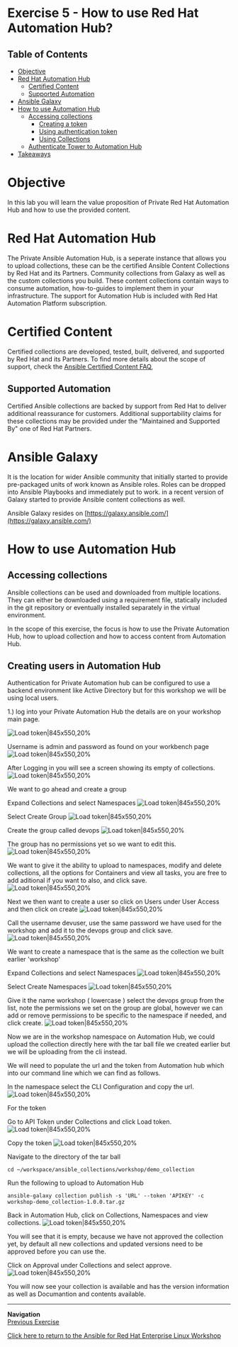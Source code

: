 # Exercise 5 - How to use Red Hat Automation Hub?

## Table of Contents

- [Objective](#objective)
- [Red Hat Automation Hub](#red-hat-automation-hub)
    - [Certified Content](#certified-content)
    - [Supported Automation](#supported-automation)
- [Ansible Galaxy](#ansible-galaxy)
- [How to use Automation Hub](#how-to-use-automation-hub)
    - [Accessing collections](#accessing-collections)
       - [Creating a token](#creating-a-token)
       - [Using authentication token](#using-authentication-token)
       - [Using Collections](#using-collections)
    - [Authenticate Tower to Automation Hub](#authenticate-tower-to-automation-hub)
- [Takeaways](#takeaways)

# Objective

In this lab you will learn the value proposition of Private Red Hat Automation Hub and how to use the provided content.

# Red Hat Automation Hub

The Private Ansible Automation Hub, is a seperate instance that allows you to upload collections, these can be the certified Ansible Content Collections by Red Hat and its Partners. Community collections from Galaxy as well as the custom collections you build.
These content collections contain ways to consume automation, how-to-guides to implement them in your infrastructure. The support for Automation Hub is included with Red Hat Automation Platform subscription.

# Certified Content

Certified collections are developed, tested, built, delivered, and supported by Red Hat and its Partners. To find more details about the scope of support, check the [Ansible Certified Content FAQ](https://access.redhat.com/articles/4916901),

## Supported Automation

Certified Ansible collections are backed by support from Red Hat to deliver additional reassurance for customers. Additional supportability claims for these collections may be provided under the "Maintained and Supported By" one of Red Hat Partners.

# Ansible Galaxy

It is the location for wider Ansible community that initially started to provide pre-packaged units of work known as Ansible roles. Roles can be dropped into Ansible Playbooks and immediately put to work. in a recent version of Galaxy started to provide Ansible content collections as well.

Ansible Galaxy resides on [https://galaxy.ansible.com/](https://galaxy.ansible.com/)

# How to use Automation Hub

## Accessing collections

Ansible collections can be used and downloaded from multiple locations. They can either be downloaded using a requirement file, statically included in the git repository or eventually installed separately in the virtual environment.

In the scope of this exercise, the focus is how to use the Private Automation Hub, how to upload collection and how to access content from Automation Hub.

## Creating users in Automation Hub

Authentication for Private Automation hub can be configured to use a backend environment like Active Directory but for this workshop we will be using local users.

1.) log into your Private Automation Hub the details are on your workshop main page.

   ![Load token|845x550,20%](screenshots/workbench.png)

Username is admin and password as found on your workbench page
   ![Load token|845x550,20%](screenshots/autohub_default.png)

After Logging in you will see a screen showing its empty of collections.
   ![Load token|845x550,20%](screenshots/autohub_default.png)

We want to go ahead and create a group

Expand Collections and select Namespaces
   ![Load token|845x550,20%](screenshots/create_group1.png)

Select Create Group
   ![Load token|845x550,20%](screenshots/create_group2.png)

Create the group called devops
   ![Load token|845x550,20%](screenshots/create_group3.png)

The group has no permissions yet so we want to edit this.
   ![Load token|845x550,20%](screenshots/create_group4.png)

We want to give it the ability to upload to namespaces, modify and delete collections, all the options for Containers and view all tasks, you are free to add aditional if you want to also, and click save.
   ![Load token|845x550,20%](screenshots/create_group5.png)

Next we then want to create a user so click on Users under User Access and then click on create
   ![Load token|845x550,20%](screenshots/create_user1.png)

Call the username devuser, use the same password we have used for the workshop and add it to the devops group and click save.
   ![Load token|845x550,20%](screenshots/create_user2.png)

We want to create a namespace that is the same as the collection we built earlier 'workshop'

Expand Collections and select Namespaces
   ![Load token|845x550,20%](screenshots/create_namespace1.png)

Select Create Namespaces
   ![Load token|845x550,20%](screenshots/create_namespace2.png)

Give it the name workshop ( lowercase ) select the devops group from the list, note the permissions we set on the group are global, however we can add or remove permissions to be specific to the namespace if needed, and click create.
   ![Load token|845x550,20%](screenshots/create_namespace3.png)

Now we are in the workshop namespace on Automation Hub, we could upload the collection directly here with the tar ball file we created earlier but we will be uploading from the cli instead.

We will need to populate the url and the token from Automation hub which into our command line which we can find as follows.


In the namespace select the CLI Configuration and copy the url.
   ![Load token|845x550,20%](screenshots/upload_collection1.png)

For the token

Go to API Token under Collections and click Load token.
   ![Load token|845x550,20%](screenshots/upload_collection2.png)

Copy the token
   ![Load token|845x550,20%](screenshots/upload_collection3.png)

Navigate to the directory of the tar ball
```
cd ~/workspace/ansible_collections/workshop/demo_collection
```
Run the following to upload to Automation Hub

```
ansible-galaxy collection publish -s 'URL' --token 'APIKEY' -c workshop-demo_collection-1.0.0.tar.gz
```

Back in Automation Hub, click on Collections, Namespaces and view collections. 
   ![Load token|845x550,20%](screenshots/check_collection.png)

You will see that it is empty, because we have not approved the collection yet, by default all new collections and updated versions need to be approved before you can use the.

Click on Approval under Collections and select approve.
   ![Load token|845x550,20%](screenshots/approve_collection.png)

You will now see your collection is available and has the version information as well as Documantion and contents available.


----
**Navigation**
<br>
[Previous Exercise](../4-collections-from-tower/)

[Click here to return to the Ansible for Red Hat Enterprise Linux Workshop](../README.md)
